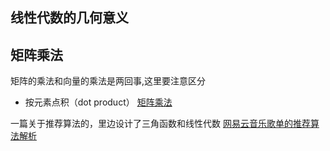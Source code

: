 ## 线性代数的几何意义

## 矩阵乘法
矩阵的乘法和向量的乘法是两回事,这里要注意区分
- 按元素点积（dot product）
[矩阵乘法](https://www.shuxuele.com/algebra/matrix-multiplying.html)

一篇关于推荐算法的，里边设计了三角函数和线性代数
[网易云音乐歌单的推荐算法解析](https://cloud.tencent.com/developer/article/1059306?areaSource=106002.16)